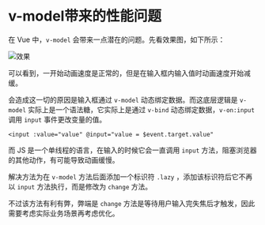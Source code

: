 # v-model带来的性能问题

在 Vue 中，`v-model` 会带来一点潜在的问题。先看效果图，如下所示：

![效果](https://pic.imgdb.cn/item/653ca2d8c458853aeff58f58.gif)

可以看到，一开始动画速度是正常的，但是在输入框内输入值时动画速度开始减缓。

会造成这一切的原因是输入框通过 `v-model` 动态绑定数据。而这底层逻辑是 `v-model` 实际上是一个语法糖，它实际上是通过 `v-bind` 动态绑定数据，`v-on:input` 调用 `input` 事件更改变量的值。

```vue
<input :value="value" @input="value = $event.target.value"
```

而 JS 是一个单线程的语言，在输入的时候它会一直调用 `input` 方法，阻塞浏览器的其他动作，有可能导致动画缓慢。

解决方法为在 `v-model` 方法后面添加一个标识符 `.lazy` ，添加该标识符后它不再以 `input` 方法执行，而是修改为 `change` 方法。

不过该方法有利有弊，弊端是 `change` 方法是等待用户输入完失焦后才触发，因此需要考虑实际业务场景再考虑优化。

